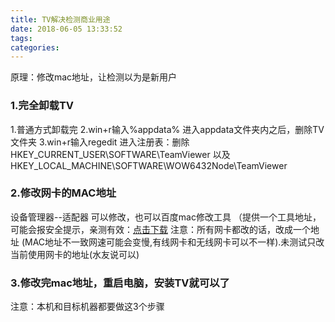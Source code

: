 ```yaml
---
title: TV解决检测商业用途
date: 2018-06-05 13:33:52
tags:
categories:
---
```


原理：修改mac地址，让检测以为是新用户

### 1.完全卸载TV
1.普通方式卸载完
2.win+r输入%appdata% 进入appdata文件夹内之后，删除TV文件夹
3.win+r输入regedit 进入注册表：删除HKEY_CURRENT_USER\SOFTWARE\TeamViewer 以及 HKEY_LOCAL_MACHINE\SOFTWARE\WOW6432Node\TeamViewer

### 2.修改网卡的MAC地址
设备管理器--适配器 可以修改，也可以百度mac修改工具 （提供一个工具地址，可能会报安全提示，亲测有效：<a href='http://oja96hlp0.bkt.clouddn.com/MAC.zip'>点击下载</a>
注意：所有网卡都改的话，改成一个地址 (MAC地址不一致网速可能会变慢,有线网卡和无线网卡可以不一样).未测试只改当前使用网卡的地址(水友说可以)

### 3.修改完mac地址，重启电脑，安装TV就可以了
注意：本机和目标机器都要做这3个步骤